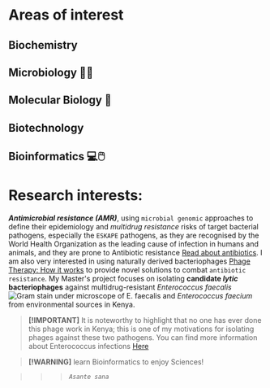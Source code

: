 # Areas of interest
## Biochemistry 
## Microbiology 🦠🔬
## Molecular Biology 🧬
## Biotechnology
## Bioinformatics 💻🖱️
# Research interests:
**_Antimicrobial resistance (AMR)_**, using `microbial genomic` approaches to define their epidemiology 
and _multidrug resistance_ risks of target bacterial pathogens, especially the `ESKAPE` pathogens, as they are 
recognised by the World Health Organization as the leading cause of infection in humans and animals, and they are
prone to Antibiotic resistance [Read about antibiotics](https://www.ncbi.nlm.nih.gov/books/NBK535443/). 
I am also very interested in using naturally derived bacteriophages [Phage Therapy: How it works](https://youtu.be/DeRk3BiqwtU) to provide novel solutions to combat
`antibiotic resistance`. My Master's project focuses on isolating **candidate _**lytic**_ bacteriophages**
against multidrug-resistant _Enterococcus faecalis_ ![Gram stain under microscope of E. faecalis](https://www.bing.com/images/search?view=detailV2&ccid=5p9Lg8BC&id=8FF159280D30B70CF82BBE28553CB351B9A57FAD&thid=OIP.5p9Lg8BCyhY5uLRPA7VsOwAAAA&mediaurl=https%3a%2f%2fth.bing.com%2fth%2fid%2fR.e69f4b83c042ca1639b8b44f03b56c3b%3frik%3drX%252bluVGzPFUovg%26riu%3dhttp%253a%252f%252fwww.mrsa-today.com%252fwp-content%252fuploads%252f2014%252f03%252fE-faecalis-3.jpg%26ehk%3dZCAQIbJ8YnrUYd%252bNdxZAYq3tzHlHYo5oPVNNBEpv9G4%253d%26risl%3d%26pid%3dImgRaw%26r%3d0%26sres%3d1%26sresct%3d1%26srh%3d800%26srw%3d800&exph=400&expw=400&q=enterococcus+faecalis&simid=608049455645274311&FORM=IRPRST&ck=299C47AD5870A65C09CDC5791E83CC4F&selectedIndex=30) and _Enterococcus faecium_ from environmental sources in Kenya.
> **[!IMPORTANT]** It is noteworthy to highlight that no one has ever done this phage work in Kenya; this is one of my motivations for isolating phages against
these two pathogens. 
You can find more information about Enterococcus infections [Here](https://www.ncbi.nlm.nih.gov/books/NBK567759/)

>  **[!WARNING]** learn Bioinformatics to enjoy Sciences!

> > > _`Asante sana`_
